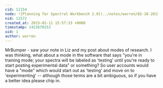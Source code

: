 ```yaml
---
cid: 11154
node: ![Planning for Spectral Workbench 2.0](../notes/warren/02-10-2015/planning-for-spectral-workbench-2-0)
nid: 11572
created_at: 2015-02-11 15:57:33 +0000
timestamp: 1423670253
uid: 1
author: warren
---
```


MrBumper - saw your note in Liz and my post about modes of research. I was thinking, what about a mode in the software that says "you're in training mode; your spectra will be labeled as 'testing' until you're ready to start posting experimental data" or something? So user accounts would have a "mode" which would start out as 'testing' and move on to 'experimenting' -- although those terms are a bit ambiguous, so if you have a better idea please chip in. 